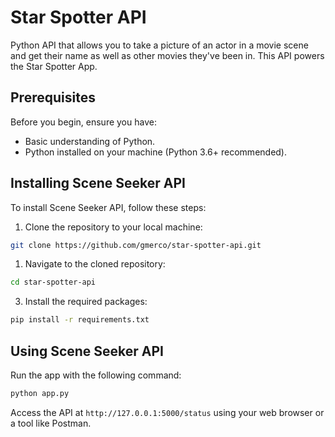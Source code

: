 # Star Spotter API

Python API that allows you to take a picture of an actor in a movie scene and get their name as well as other movies they've been in. This API powers the Star Spotter App.

## Prerequisites

Before you begin, ensure you have:

- Basic understanding of Python.
- Python installed on your machine (Python 3.6+ recommended).

## Installing Scene Seeker API

To install Scene Seeker API, follow these steps:

1. Clone the repository to your local machine:

```bash
git clone https://github.com/gmerco/star-spotter-api.git
```

1. Navigate to the cloned repository:

```bash
cd star-spotter-api
```

3. Install the required packages:

```bash
pip install -r requirements.txt
```

## Using Scene Seeker API

Run the app with the following command:

```bash
python app.py
```

Access the API at `http://127.0.0.1:5000/status` using your web browser or a tool like Postman.

